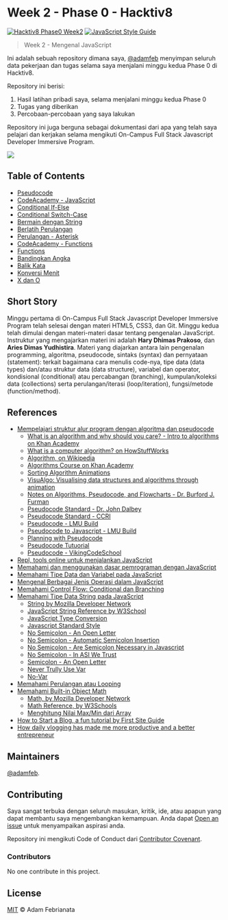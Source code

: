 # Week 2 - Phase 0 - Hacktiv8

[![Hacktiv8 Phase0 Week2](https://img.shields.io/badge/week2-hacktiv8-orange.svg?style=flat-square)](https://github.com/adamfeb) [![JavaScript Style Guide](https://img.shields.io/badge/code_style-standard-brightgreen.svg?style=flat-square)](https://standardjs.com)


> Week 2 - Mengenal JavaScript

Ini adalah sebuah repository dimana saya, [@adamfeb](https://github.com/adamfeb) menyimpan seluruh data pekerjaan dan tugas selama saya menjalani minggu kedua Phase 0 di Hacktiv8.

Repository ini berisi:

1. Hasil latihan pribadi saya, selama menjalani minggu kedua Phase 0
2. Tugas yang diberikan
3. Percobaan-percobaan yang saya lakukan

Repository ini juga berguna sebagai dokumentasi dari apa yang telah saya pelajari dan kerjakan selama mengikuti On-Campus Full Stack Javascript Developer Immersive Program.

<a href="https://hacktiv8.com/"><img src="https://hacktiv8.com/img/logo-hacktiv8_bordered.png"></a>

## Table of Contents

- [Pseudocode](https://adamfeb.github.io/hacktiv8/phase0/week2/pseudocode/pseudocode.txt)
- [CodeAcademy - JavaScript](https://adamfeb.github.io/hacktiv8/phase0/week2/codeacademy/week2day2-codeacademy-javascript-intro-controlflow.png)
- [Conditional If-Else](#)
- [Conditional Switch-Case](#)
- [Bermain dengan String](#)
- [Berlatih Perulangan](#)
- [Perulangan - Asterisk](#)
- [CodeAcademy - Functions](https://adamfeb.github.io/hacktiv8/phase0/week2/codeacademy/week2day4-codeacademy-javascript-functions.png)
- [Functions](#)
- [Bandingkan Angka](#)
- [Balik Kata](#)
- [Konversi Menit](#)
- [X dan O](#)


## Short Story

Minggu pertama di On-Campus Full Stack Javascript Developer Immersive Program telah selesai dengan materi HTML5, CSS3, dan Git. Minggu kedua telah dimulai dengan materi-materi dasar tentang pengenalan JavaScript. Instruktur yang mengajarkan materi ini adalah **Hary Dhimas Prakoso**, dan **Aries Dimas Yudhistira**. Materi yang diajarkan antara lain pengenalan programming, algoritma, pseudocode, sintaks (syntax) dan pernyataan (statement): terkait bagaimana cara menulis code-nya, tipe data (data types) dan/atau struktur data (data structure), variabel dan operator, kondisional (conditional) atau percabangan (branching), kumpulan/koleksi data (collections) serta perulangan/iterasi (loop/iteration), fungsi/metode (function/method).


## References

- [Mempelajari struktur alur program dengan algoritma dan pseudocode](http://prep.hacktiv8.com.s3-website-ap-southeast-1.amazonaws.com/week-2/algorithm-pseudocode)
  - [ What is an algorithm and why should you care? - Intro to algorithms on Khan Academy](https://www.khanacademy.org/computing/computer-science/algorithms/intro-to-algorithms/v/what-are-algorithms)
  - [What is a computer algorithm? on HowStuffWorks](http://computer.howstuffworks.com/question717.htm)
  - [Algorithm, on Wikipedia](https://en.wikipedia.org/wiki/Algorithm)
  - [Algorithms Course on Khan Academy](https://www.khanacademy.org/computing/computer-science/algorithms)
  - [Sorting Algorithm Animations](http://sorting-algorithms.com/)
  - [VisuAlgo: Visualising data structures and algorithms through animation](http://visualgo.net/)
  - [Notes on Algorithms, Pseudocode, and Flowcharts - Dr. Burford J. Furman](http://www.engr.sjsu.edu/bjfurman/courses/ME30/ME30pdf/Notes_on_Algorithms.pdf)
  - [Pseudocode Standard - Dr. John Dalbey](http://users.csc.calpoly.edu/~jdalbey/SWE/pdl_std.html)
  - [Pseudocode Standard - CCRI ](http://faculty.ccri.edu/mkelly/COMI1150/PseudocodeBasics.pdf)
  - [Pseudocode - LMU Build](https://dondi.lmu.build/share/intro/pseudocode.pdf)
  - [Pseudocode to Javascript - LMU Build](https://dondi.lmu.build/share/intro/pseudocode2js-v02.pdf)
  - [Planning with Pseudocode](https://www.khanacademy.org/computing/computer-programming/programming/good-practices/pt/planning-with-pseudo-code)
  - [Pseudocode Tutuorial](http://www.cosc.canterbury.ac.nz/tim.bell/dt/Tutorial_Pseudocode.pdf)
  - [Pseudocode - VikingCodeSchool](https://www.vikingcodeschool.com/software-engineering-basics/what-is-pseudo-coding)
- [Repl, tools online untuk menjalankan JavaScript](https://repl.it/languages/javascript)
- [Memahami dan menggunakan dasar pemrograman dengan JavaScript](http://prep.hacktiv8.com.s3-website-ap-southeast-1.amazonaws.com/week-2/js-first-time)
- [Memahami Tipe Data dan Variabel pada JavaScript](http://prep.hacktiv8.com.s3-website-ap-southeast-1.amazonaws.com/week-2/js-first-time#data-type)
- [Mengenal Berbagai Jenis Operasi dalam JavaScript](http://prep.hacktiv8.com.s3-website-ap-southeast-1.amazonaws.com/week-2/js-first-time#operator)
- [Memahami Control Flow: Conditional dan Branching](http://prep.hacktiv8.com.s3-website-ap-southeast-1.amazonaws.com/week-2/js-first-time#conditional)
- [Memahami Tipe Data String pada JavaScript](http://prep.hacktiv8.com.s3-website-ap-southeast-1.amazonaws.com/week-2/js-string-reference)
  - [String by Mozilla Developer Network](https://developer.mozilla.org/en-US/docs/Web/JavaScript/Reference/Global_Objects/String)
  - [JavaScript String Reference by W3School](http://www.w3schools.com/jsref/jsref_obj_string.asp)
  - [JavaScript Type Conversion](http://www.w3schools.com/js/js_type_conversion.asp)
  - [Javascript Standard Style](https://standardjs.com/)
  - [No Semicolon - An Open Letter](https://blog.izs.me/2010/12/an-open-letter-to-javascript-leaders-regarding)
  - [No Semicolon - Automatic Semicolon Insertion](http://inimino.org/~inimino/blog/javascript_semicolons)
  - [No Semicolon - Are Semicolon Necessary in Javascript](https://www.youtube.com/watch?v=gsfbh17Ax9I)
  - [No Semicolon - In ASI We Trust](https://flaviocopes.com/javascript-automatic-semicolon-insertion/)
  - [Semicolon - An Open Letter](https://hackernoon.com/an-open-letter-to-javascript-leaders-regarding-no-semicolons-82cec422d67d)
  - [Never Trully Use Var](https://dev.to/johnwolfe820/should-you-never-truly-use-var-bdi)
  - [No-Var](https://eslint.org/docs/rules/no-var)
- [Memahami Perulangan atau Looping](http://prep.hacktiv8.com.s3-website-ap-southeast-1.amazonaws.com/week-2/js-first-time#loopiteration)
- [Memahami Built-in Object Math](http://prep.hacktiv8.com.s3-website-ap-southeast-1.amazonaws.com/week-2/math-object-js)
  - [Math, by Mozilla Developer Network](https://developer.mozilla.org/en/docs/Web/JavaScript/Reference/Global_Objects/Math)
  - [Math Reference, by W3Schools](http://www.w3schools.com/js/js_math.asp)
  - [Menghitung Nilai Max/Min dari Array](http://www.jstips.co/en/calculate-the-max-min-value-from-an-array/)
- [How to Start a Blog, a fun tutorial by First Site Guide](http://firstsiteguide.com/start-blog)
- [How daily vlogging has made me more productive and a better entrepreneur](https://meda.io/blog/startup/2016/05/20/how-daily-vlogging-has-made-me-more-productive-and-a-better-entrepreneur.html)


## Maintainers

[@adamfeb](https://github.com/adamfeb).


## Contributing

Saya sangat terbuka dengan seluruh masukan, kritik, ide, atau apapun yang dapat membantu saya mengembangkan kemampuan. Anda dapat [Open an issue](https://github.com/adamfeb/hacktiv8/issues/new) untuk menyampaikan aspirasi anda.

Repository ini mengikuti Code of Conduct dari [Contributor Covenant](http://contributor-covenant.org/version/1/3/0/).

### Contributors

No one contribute in this project.


## License

[MIT](LICENSE) © Adam Febrianata
